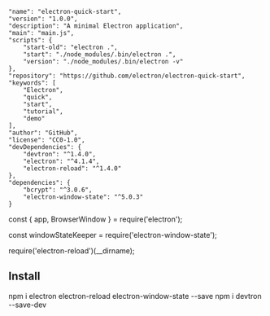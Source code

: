     "name": "electron-quick-start",
    "version": "1.0.0",
    "description": "A minimal Electron application",
    "main": "main.js",
    "scripts": {
    	"start-old": "electron .",
    	"start": "./node_modules/.bin/electron .",
    	"version": "./node_modules/.bin/electron -v"
    },
    "repository": "https://github.com/electron/electron-quick-start",
    "keywords": [
    	"Electron",
    	"quick",
    	"start",
    	"tutorial",
    	"demo"
    ],
    "author": "GitHub",
    "license": "CC0-1.0",
    "devDependencies": {
    	"devtron": "^1.4.0",
    	"electron": "^4.1.4",
    	"electron-reload": "^1.4.0"
    },
    "dependencies": {
    	"bcrypt": "^3.0.6",
    	"electron-window-state": "^5.0.3"
    }

const { app, BrowserWindow } = require('electron');

const windowStateKeeper = require('electron-window-state');

require('electron-reload')(\_\_dirname);

## Install

npm i electron electron-reload electron-window-state --save
npm i devtron --save-dev
